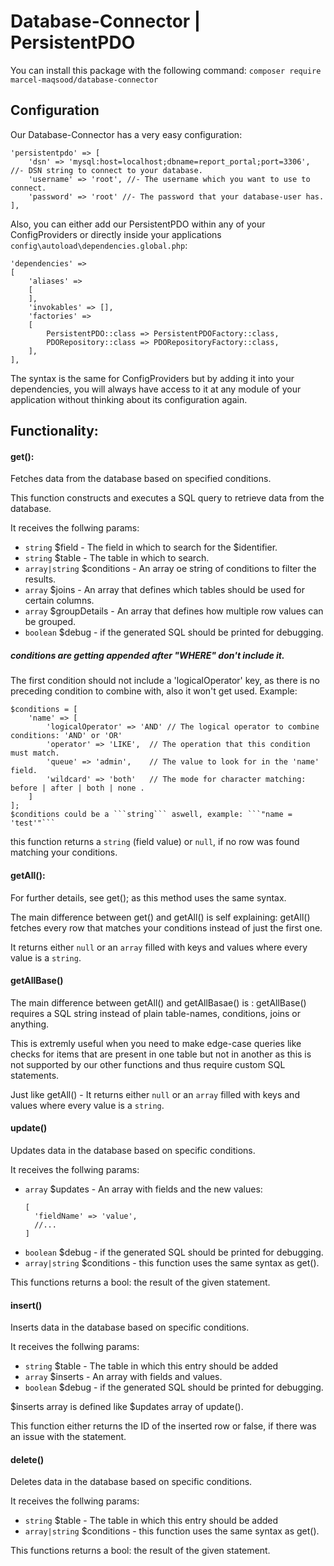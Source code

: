 # Database-Connector | PersistentPDO

You can install this package with the following command:
```composer require marcel-maqsood/database-connector```

## Configuration
Our Database-Connector has a very easy configuration:
```
'persistentpdo' => [
    'dsn' => 'mysql:host=localhost;dbname=report_portal;port=3306', //- DSN string to connect to your database.
    'username' => 'root', //- The username which you want to use to connect.
    'password' => 'root' //- The password that your database-user has.
],
```

Also, you can either add our PersistentPDO within any of your ConfigProviders or directly inside your applications ```config\autoload\dependencies.global.php```:
```
'dependencies' => 
[
    'aliases' => 
    [
    ],
    'invokables' => [],
    'factories' => 
    [
        PersistentPDO::class => PersistentPDOFactory::class,
        PDORepository::class => PDORepositoryFactory::class,
    ],
],
```
The syntax is the same for ConfigProviders but by adding it into your dependencies, you will always have access to it at any module of your application without thinking about its configuration again.


## Functionality: ##



#### get(): ####

Fetches data from the database based on specified conditions.

This function constructs and executes a SQL query to retrieve data from the database.

It receives the follwing params:

* ```string``` $field - The field in which to search for the $identifier.
* ```string``` $table - The table in which to search.
* ```array|string``` $conditions - An array oe string of conditions to filter the results.
* ```array``` $joins - An array that defines which tables should be used for certain columns.
* ```array``` $groupDetails - An array that defines how multiple row values can be grouped.
* ```boolean``` $debug - if the generated SQL should be printed for debugging.


##### conditions are getting appended after "WHERE" don't include it. #####

The first condition should not include a 'logicalOperator' key, as there is no preceding condition to combine with, also it won't get used.
Example:
```
$conditions = [
    'name' => [
        'logicalOperator' => 'AND' // The logical operator to combine conditions: 'AND' or 'OR'
        'operator' => 'LIKE',  // The operation that this condition must match.
        'queue' => 'admin',    // The value to look for in the 'name' field.
        'wildcard' => 'both'   // The mode for character matching: before | after | both | none .
    ]
];
$conditions could be a ```string``` aswell, example: ```"name = 'test'"```
```
this function returns a ```string``` (field value) or ```null```, if no row was found matching your conditions.



#### getAll(): ####

For further details, see get(); as this method uses the same syntax.

The main difference between get() and getAll() is self explaining: getAll() fetches every row that matches your conditions instead of just the first one.

It returns either ```null``` or an ```array``` filled with keys and values where every value is a ```string```.



#### getAllBase() ####
The main difference between getAll() and getAllBasae() is : getAllBase() requires a SQL string instead of plain table-names, conditions, joins or anything.

This is extremly useful when you need to make edge-case queries like checks for items that are present in one table but not in another as this is not supported by our other functions and thus require custom SQL statements.

Just like getAll() - It returns either ```null``` or an ```array``` filled with keys and values where every value is a ```string```.



#### update() ####

Updates data in the database based on specific conditions.

It receives the follwing params:
* ```array``` $updates - An array with fields and the new values:
  ```
  [
    'fieldName' => 'value',
    //...
  ]
  ```
* ```boolean``` $debug - if the generated SQL should be printed for debugging.
* ```array|string``` $conditions - this function uses the same syntax as get().

This functions returns a bool: the result of the given statement.


#### insert() ####
Inserts data in the database based on specific conditions.

It receives the follwing params:

* ```string``` $table - The table in which this entry should be added
* ```array``` $inserts - An array with fields and values.
* ```boolean``` $debug - if the generated SQL should be printed for debugging.

$inserts array is defined like $updates array of update().

This function either returns the ID of the inserted row or false, if there was an issue with the statement.



#### delete() ####
    
Deletes data in the database based on specific conditions.

It receives the follwing params:
* ```string``` $table - The table in which this entry should be added
* ```array|string``` $conditions - this function uses the same syntax as get().

This functions returns a bool: the result of the given statement.